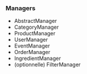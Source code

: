 ### Managers

* AbstractManager
* CategoryManager
* ProductManager
* UserManager
* EventManager
* OrderManager
* IngredientManager
* (optionnelle) FilterManager